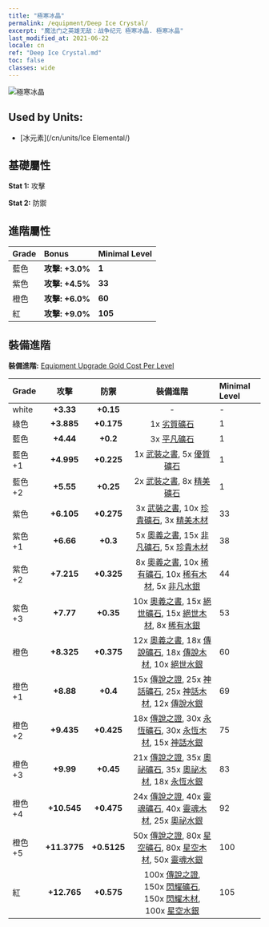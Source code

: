 ```yaml
---
title: "極寒冰晶"
permalink: /equipment/Deep Ice Crystal/
excerpt: "魔法门之英雄无敌：战争纪元 極寒冰晶. 極寒冰晶"
last_modified_at: 2021-06-22
locale: cn
ref: "Deep Ice Crystal.md"
toc: false
classes: wide
---
```


  ![極寒冰晶](/images/e/e_9031.png)

## Used by Units:

* [冰元素](/cn/units/Ice Elemental/) 


## 基礎屬性
 **Stat 1:** 攻擊

 **Stat 2:** 防禦

## 進階屬性

  |     Grade    |   Bonus | Minimal Level | 
  |:-------------|:--------|:--------------| 
  | 藍色 | **攻擊: +3.0%** | **1** | 
  | 紫色 | **攻擊: +4.5%** | **33** | 
  | 橙色 | **攻擊: +6.0%** | **60** | 
  | 紅 | **攻擊: +9.0%** | **105** | 


## 裝備進階
 **裝備進階:** [Equipment Upgrade Gold Cost Per Level](/equipment/EquipmentUpgradeCostPerLevel/) 

  |          Grade      | 攻擊 | 防禦 | 裝備進階 | Minimal Level |
  |:--------------------|:---------:|:---------:|:----------------:|:--------------|
  | white | **+3.33** | **+0.15** | - | - |
  | 綠色 | **+3.885** | **+0.175** | 1x [劣質礦石](/cn/Items/mat_1/) | 1 |
  | 藍色 | **+4.44** | **+0.2** | 3x [平凡礦石](/cn/Items/mat_6/) | 1 |
  | 藍色 +1 | **+4.995** | **+0.225** | 1x [武裝之書](/cn/Items/mat_18/), 5x [優質礦石](/cn/Items/mat_12/) | 1 |
  | 藍色 +2 | **+5.55** | **+0.25** | 2x [武裝之書](/cn/Items/mat_25/), 8x [精美礦石](/cn/Items/mat_19/) | 1 |
  | 紫色 | **+6.105** | **+0.275** | 3x [武裝之書](/cn/Items/mat_32/), 10x [珍貴礦石](/cn/Items/mat_26/), 3x [精美木材](/cn/Items/mat_20/) | 33 |
  | 紫色 +1 | **+6.66** | **+0.3** | 5x [奧義之書](/cn/Items/mat_39/), 15x [非凡礦石](/cn/Items/mat_33/), 5x [珍貴木材](/cn/Items/mat_27/) | 38 |
  | 紫色 +2 | **+7.215** | **+0.325** | 8x [奧義之書](/cn/Items/mat_46/), 10x [稀有礦石](/cn/Items/mat_40/), 10x [稀有木材](/cn/Items/mat_41/), 5x [非凡水銀](/cn/Items/mat_35/) | 44 |
  | 紫色 +3 | **+7.77** | **+0.35** | 10x [奧義之書](/cn/Items/mat_53/), 15x [絕世礦石](/cn/Items/mat_47/), 15x [絕世木材](/cn/Items/mat_48/), 8x [稀有水銀](/cn/Items/mat_42/) | 53 |
  | 橙色 | **+8.325** | **+0.375** | 12x [奧義之書](/cn/Items/mat_60/), 18x [傳說礦石](/cn/Items/mat_54/), 18x [傳說木材](/cn/Items/mat_55/), 10x [絕世水銀](/cn/Items/mat_49/) | 60 |
  | 橙色 +1 | **+8.88** | **+0.4** | 15x [傳說之證](/cn/Items/mat_67/), 25x [神話礦石](/cn/Items/mat_61/), 25x [神話木材](/cn/Items/mat_62/), 12x [傳說水銀](/cn/Items/mat_56/) | 69 |
  | 橙色 +2 | **+9.435** | **+0.425** | 18x [傳說之證](/cn/Items/mat_74/), 30x [永恆礦石](/cn/Items/mat_68/), 30x [永恆木材](/cn/Items/mat_69/), 15x [神話水銀](/cn/Items/mat_63/) | 75 |
  | 橙色 +3 | **+9.99** | **+0.45** | 21x [傳說之證](/cn/Items/mat_81/), 35x [奧祕礦石](/cn/Items/mat_75/), 35x [奧祕木材](/cn/Items/mat_76/), 18x [永恆水銀](/cn/Items/mat_70/) | 83 |
  | 橙色 +4 | **+10.545** | **+0.475** | 24x [傳說之證](/cn/Items/mat_88/), 40x [靈魂礦石](/cn/Items/mat_82/), 40x [靈魂木材](/cn/Items/mat_83/), 25x [奧祕水銀](/cn/Items/mat_77/) | 92 |
  | 橙色 +5 | **+11.3775** | **+0.5125** | 50x [傳說之證](/cn/Items/mat_95/), 80x [星空礦石](/cn/Items/mat_89/), 80x [星空木材](/cn/Items/mat_90/), 50x [靈魂水銀](/cn/Items/mat_84/) | 100 |
  | 紅 | **+12.765** | **+0.575** | 100x [傳說之證](/cn/Items/mat_102/), 150x [閃耀礦石](/cn/Items/mat_96/), 150x [閃耀木材](/cn/Items/mat_97/), 100x [星空水銀](/cn/Items/mat_91/) | 105 |

